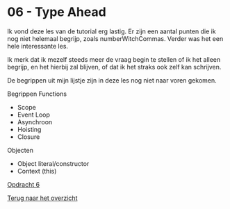 # 06 - Type Ahead

Ik vond deze les van de tutorial erg lastig. Er zijn een aantal punten die ik nog niet helemaal begrijp, 
zoals numberWitchCommas. Verder was het een hele interessante les. 

Ik merk dat ik mezelf steeds meer de vraag begin te stellen of ik het alleen begrijp, 
en het hierbij zal blijven, of dat ik het straks ook zelf kan schrijven. 

De begrippen uit mijn lijstje zijn 
in deze les nog niet naar voren gekomen. 


Begrippen
Functions
-	Scope
-	Event Loop
-	Asynchroon
-	Hoisting
-	Closure

Objecten
-	Object literal/constructor
-	Context (this)

[Opdracht 6](https://zeijls.github.io/SRPWesBos/06/index-START.html/) <br>

[Terug naar het overzicht](https://zeijls.github.io/SRPWesBos/)